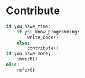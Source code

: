 # Contribute

```python
if you_have_time:
    if you_know_programming:
        write_code()
    else:
        contribute()
if you_have_money:
    invest()
else:
    refer()
```

